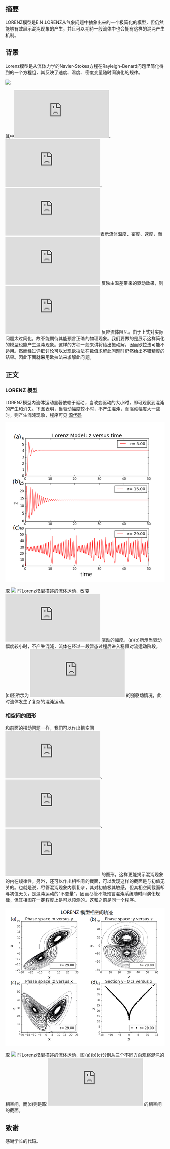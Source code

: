 ## 摘要

LORENZ模型是E.N.LORENZ从气象问题中抽象出来的一个极简化的模型，但仍然能够有效展示混沌现象的产生，并且可以期待一般流体中也会拥有这样的混沌产生机制。

## 背景

Lorenz模型是从流体力学的Navier-Stokes方程在Rayleigh-Benard问题里简化得到的一个方程组，其反映了速度、温度、密度变量随时间演化的规律。

![](http://latex.codecogs.com/gif.latex?\begin{cases}\frac{dx}{dt}=\sigma(y-x)\\\\\frac{dy}{dt}=-xz+rx-y\\\\\frac{dz}{dt}=xy-bz\end{cases})

其中![](http://latex.codecogs.com/gif.latex?x)、![](http://latex.codecogs.com/gif.latex?y)、![](http://latex.codecogs.com/gif.latex?z)表示流体温度、密度、速度，而 ![](http://latex.codecogs.com/gif.latex?r) 反映由温差带来的驱动效果，则 ![](http://latex.codecogs.com/gif.latex?b) 反应流体阻尼。由于上式对实际问题太过简化，故不能期待其能预言正确的物理现象。我们要做的是展示这样简化的模型也能产生混沌现象。这样的方程一般来讲将给出振动解，因而欧拉法可能不适用。然而经过详细讨论可以发现欧拉法在数值求解此问题时仍然给出不错精度的结果。因此下面就采用欧拉法来求解此问题。

## 正文
### LORENZ 模型

LORENZ模型内流体运动显著依赖于驱动，当改变驱动的大小时，即可观察到混沌的产生和消失。下图表明，当驱动幅度较小时，不产生混沌，而驱动幅度大一些时，则产生混沌现象，程序可见 [源代码](https://github.com/Ogatayoru/compuational_physics_N2015301020145/blob/master/exercise10)

![image](https://github.com/Ogatayoru/compuational_physics_N2015301020145/blob/master/ch3_lorenz_z_vs_t.png)

取 ![](http://latex.codecogs.com/gif.latex?\sigma=10,b=8/3) 时Lorenz模型描述的流体运动，改变 ![](http://latex.codecogs.com/gif.latex?r) 驱动的幅度。(a)(b)所示当驱动幅度较小时，不产生混沌，流体在经过一段暂态过程后进入稳恒对流运动阶段。(c)图所示为 ![](http://latex.codecogs.com/gif.latex?r=29.00) 的强驱动情况，此时流体发生了复杂的混沌运动。

### 相空间的图形

和前面的摆动问题一样，我们可以作出相空间 ![](http://latex.codecogs.com/gif.latex?x)、![](http://latex.codecogs.com/gif.latex?y)、![](http://latex.codecogs.com/gif.latex?z) 的图形，这样更能揭示混沌现象的内在规律性。另外，还可以作出相空间的截面，可以发现这样的截面是与初值无关的。也就是说，尽管混沌现象内禀复杂，其对初值极其敏感，但其相空间截面却与初值无关，是混沌运动的"不变量"，因而尽管不能预言混沌系统随时间演化规律，但其相图在一定程度上是可以预测的。这和之前是同一个程序。

![image](https://github.com/Ogatayoru/compuational_physics_N2015301020145/blob/master/ch3_lorenz_phase.png)

取 ![](http://latex.codecogs.com/gif.latex?\sigma=10,b=8/3) 时Lorenz模型描述的流体运动，图(a)(b)(c)分别从三个不同方向观察混沌的相空间，而(d)则是取 ![](http://latex.codecogs.com/gif.latex?y=0) 的相空间的截面。

## 致谢

感谢学长的代码。
